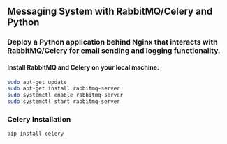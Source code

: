 ## Messaging System with RabbitMQ/Celery and Python

### Deploy a Python application behind Nginx that interacts with RabbitMQ/Celery for email sending and logging functionality.

#### Install RabbitMQ and Celery on your local machine:
```sh
sudo apt-get update
sudo apt-get install rabbitmq-server
sudo systemctl enable rabbitmq-server
sudo systemctl start rabbitmq-server
```

### Celery Installation

```sh
pip install celery
```


